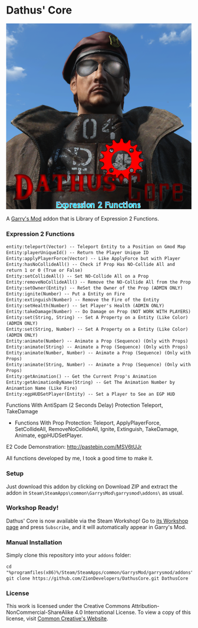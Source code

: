 Dathus' Core
=====
![Logo](https://raw.githubusercontent.com/ZionDevelopers/DathusCore/master/logo.png)

A [Garry's Mod][] addon that is Library of Expression 2 Functions.

### Expression 2 Functions
```
entity:teleport(Vector) -- Teleport Entity to a Position on Gmod Map
Entity:playerUniqueId() -- Return the Player Unique ID
Entity:applyPlayerForce(Vector) -- Like ApplyForce but with Player
Entity:hasNoCollideAll() -- Check if Prop Has NO-Collide All and return 1 or 0 (True or False)
Entity:setCollideAll() -- Set NO-Collide All on a Prop
Entity:removeNoCollideAll() -- Remove the NO-Collide All from the Prop
Entity:setOwner(Entity) -- ReSet the Owner of the Prop (ADMIN ONLY)
Entity:ignite(Number) -- Put a Entity on Fire
Entity:extinguish(Number) -- Remove the Fire of the Entity
Entity:setHealth(Number) -- Set Player's Health (ADMIN ONLY)
Entity:takeDamage(Number) -- Do Damage on Prop (NOT WORK WITH PLAYERS)
Entity:set(String, String) -- Set A Property on a Entity (Like Color) (ADMIN ONLY)
Entity:set(String, Number) -- Set A Property on a Entity (Like Color) (ADMIN ONLY)
Entity:animate(Number) -- Animate a Prop (Sequence) (Only with Props)
Entity:animate(String) -- Animate a Prop (Sequence) (Only with Props)
Entity:animate(Number, Number) -- Animate a Prop (Sequence) (Only with Props)
Entity:animate(String, Number) -- Animate a Prop (Sequence) (Only with Props)
Entity:getAnimation() -- Get the Current Prop's Animation
Entity:getAnimationByName(String) -- Get The Animation Number by Aninamtion Name (Like Fire)
Entity:egpHUDSetPlayer(Entity) -- Set a Player to See an EGP HUD
```

Functions With AntiSpam (2 Seconds Delay) Protection
Teleport, TakeDamage
* Functions With Prop Protection: Teleport, ApplyPlayerForce, SetCollideAll, RemoveNoCollideAll, Ignite, Extinguish, TakeDamage, Animate, egpHUDSetPlayer.

E2 Code Demonstration: http://pastebin.com/MSV6tUJr

All functions developed by me, I took a good time to make it.

### Setup

Just download this addon by clicking on Download ZIP and extract the addon in ````Steam\SteamApps\common\GarrysMod\garrysmod\addons\```` as usual.

### Workshop Ready!

Dathus' Core is now available via the Steam Workshop! Go to [its Workshop page][workshop] and press `Subscribe`, and it will automatically appear in Garry's Mod.

### Manual Installation

Simply clone this repository into your `addons` folder:

    cd "%programfiles(x86)%/Steam/SteamApps/common/GarrysMod/garrysmod/addons"
    git clone https://github.com/ZionDevelopers/DathusCore.git DathusCore

### License

This work is licensed under the Creative Commons Attribution-NonCommercial-ShareAlike 4.0 International License.
To view a copy of this license, visit [Common Creative's Website][License].

[Garry's Mod]: <http://garrysmod.com/>
[workshop]: <https://steamcommunity.com/sharedfiles/filedetails/?id=106681516>
[License]: <https://creativecommons.org/licenses/by-nc-sa/4.0/>


